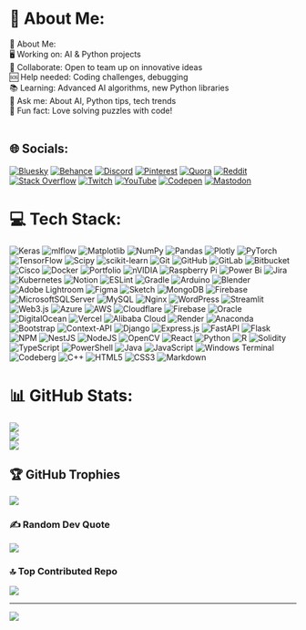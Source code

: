 # 💫 About Me:
💫 About Me:<br>
🖥️ Working on: AI & Python projects<br>
🤝 Collaborate: Open to team up on innovative ideas<br>
🆘 Help needed: Coding challenges, debugging<br>
📚 Learning: Advanced AI algorithms, new Python libraries<br>
💬 Ask me: About AI, Python tips, tech trends<br>
🌟 Fun fact: Love solving puzzles with code!<br><br>

## 🌐 Socials:
[![Bluesky](https://img.shields.io/badge/bluesky-0285FF?style=for-the-badge&logo=bluesky&logoColor=%23FFFFFF)](https://bsky.app/profile/zemmalik786.bsky.social) 
[![Behance](https://img.shields.io/badge/Behance-1769ff?logo=behance&logoColor=white)](https://behance.net/zeeshanmalik67) 
[![Discord](https://img.shields.io/badge/Discord-%237289DA.svg?logo=discord&logoColor=white)](https://discord.gg/muhammadzeshan._16306) 
[![Pinterest](https://img.shields.io/badge/Pinterest-%23E60023.svg?logo=Pinterest&logoColor=white)](https://pin.it/4gSr4MRIEI) 
[![Quora](https://img.shields.io/badge/Quora-%23B92B27.svg?logo=Quora&logoColor=white)](https://quora.com/profile/Zeeshan-Malik-686) 
[![Reddit](https://img.shields.io/badge/Reddit-%23FF4500.svg?logo=Reddit&logoColor=white)](https://reddit.com/user/MuhammadZeeshan73) 
[![Stack Overflow](https://img.shields.io/badge/-Stackoverflow-FE7A16?logo=stack-overflow&logoColor=white)](https://stackoverflow.com/users/22225216/zeeshan-malik) 
[![Twitch](https://img.shields.io/badge/Twitch-%239146FF.svg?logo=Twitch&logoColor=white)](https://twitch.tv/shani0008) 
[![YouTube](https://img.shields.io/badge/YouTube-%23FF0000.svg?logo=YouTube&logoColor=white)](https://youtube.com/@shanimalik0007) 
[![Codepen](https://img.shields.io/badge/Codepen-000000?style=for-the-badge&logo=codepen&logoColor=white)](https://codepen.io/Zeeshan-Malik-the-looper) 
[![Mastodon](https://img.shields.io/badge/-MASTODON-%232B90D9?style=for-the-badge&logo=mastodon&logoColor=white)](https://mastodon.social/@mastodonzeeshan) 

# 💻 Tech Stack:
![Keras](https://img.shields.io/badge/Keras-%23D00000.svg?style=plastic&logo=Keras&logoColor=white) 
![mlflow](https://img.shields.io/badge/mlflow-%23d9ead3.svg?style=plastic&logo=numpy&logoColor=blue) 
![Matplotlib](https://img.shields.io/badge/Matplotlib-%23ffffff.svg?style=plastic&logo=Matplotlib&logoColor=black) 
![NumPy](https://img.shields.io/badge/numpy-%23013243.svg?style=plastic&logo=numpy&logoColor=white) 
![Pandas](https://img.shields.io/badge/pandas-%23150458.svg?style=plastic&logo=pandas&logoColor=white) 
![Plotly](https://img.shields.io/badge/Plotly-%233F4F75.svg?style=plastic&logo=plotly&logoColor=white) 
![PyTorch](https://img.shields.io/badge/PyTorch-%23EE4C2C.svg?style=plastic&logo=PyTorch&logoColor=white) 
![TensorFlow](https://img.shields.io/badge/TensorFlow-%23FF6F00.svg?style=plastic&logo=TensorFlow&logoColor=white) 
![Scipy](https://img.shields.io/badge/SciPy-%230C55A5.svg?style=plastic&logo=scipy&logoColor=%white) 
![scikit-learn](https://img.shields.io/badge/scikit--learn-%23F7931E.svg?style=plastic&logo=scikit-learn&logoColor=white) 
![Git](https://img.shields.io/badge/git-%23F05033.svg?style=plastic&logo=git&logoColor=white) 
![GitHub](https://img.shields.io/badge/github-%23121011.svg?style=plastic&logo=github&logoColor=white) 
![GitLab](https://img.shields.io/badge/gitlab-%23181717.svg?style=plastic&logo=gitlab&logoColor=white) 
![Bitbucket](https://img.shields.io/badge/bitbucket-%230047B3.svg?style=plastic&logo=bitbucket&logoColor=white) 
![Cisco](https://img.shields.io/badge/cisco-%23049fd9.svg?style=plastic&logo=cisco&logoColor=black) 
![Docker](https://img.shields.io/badge/docker-%230db7ed.svg?style=plastic&logo=docker&logoColor=white) 
![Portfolio](https://img.shields.io/badge/Portfolio-%23000000.svg?style=plastic&logo=firefox&logoColor=#FF7139) 
![nVIDIA](https://img.shields.io/badge/nVIDIA-%2376B900.svg?style=plastic&logo=nVIDIA&logoColor=white) 
![Raspberry Pi](https://img.shields.io/badge/-Raspberry_Pi-C51A4A?style=plastic&logo=Raspberry-Pi) 
![Power Bi](https://img.shields.io/badge/power_bi-F2C811?style=plastic&logo=powerbi&logoColor=black) 
![Jira](https://img.shields.io/badge/jira-%230A0FFF.svg?style=plastic&logo=jira&logoColor=white) 
![Kubernetes](https://img.shields.io/badge/kubernetes-%23326ce5.svg?style=plastic&logo=kubernetes&logoColor=white) 
![Notion](https://img.shields.io/badge/Notion-%23000000.svg?style=plastic&logo=notion&logoColor=white) 
![ESLint](https://img.shields.io/badge/ESLint-4B3263?style=plastic&logo=eslint&logoColor=white) 
![Gradle](https://img.shields.io/badge/Gradle-02303A.svg?style=plastic&logo=Gradle&logoColor=white) 
![Arduino](https://img.shields.io/badge/-Arduino-00979D?style=plastic&logo=Arduino&logoColor=white) 
![Blender](https://img.shields.io/badge/blender-%23F5792A.svg?style=plastic&logo=blender&logoColor=white) 
![Adobe Lightroom](https://img.shields.io/badge/Adobe%20Lightroom-31A8FF.svg?style=plastic&logo=Adobe%20Lightroom&logoColor=white) 
![Figma](https://img.shields.io/badge/figma-%23F24E1E.svg?style=plastic&logo=figma&logoColor=white) 
![Sketch](https://img.shields.io/badge/Sketch-FFB387?style=plastic&logo=sketch&logoColor=black) 
![MongoDB](https://img.shields.io/badge/MongoDB-%234ea94b.svg?style=plastic&logo=mongodb&logoColor=white) 
![Firebase](https://img.shields.io/badge/firebase-a08021?style=plastic&logo=firebase&logoColor=ffcd34) 
![MicrosoftSQLServer](https://img.shields.io/badge/Microsoft%20SQL%20Server-CC2927?style=plastic&logo=microsoft%20sql%20server&logoColor=white) 
![MySQL](https://img.shields.io/badge/mysql-4479A1.svg?style=plastic&logo=mysql&logoColor=white) 
![Nginx](https://img.shields.io/badge/nginx-%23009639.svg?style=plastic&logo=nginx&logoColor=white) 
![WordPress](https://img.shields.io/badge/WordPress-%23117AC9.svg?style=plastic&logo=WordPress&logoColor=white) 
![Streamlit](https://img.shields.io/badge/Streamlit-%23FE4B4B.svg?style=plastic&logo=streamlit&logoColor=white) 
![Web3.js](https://img.shields.io/badge/web3.js-F16822?style=plastic&logo=web3.js&logoColor=white) 
![Azure](https://img.shields.io/badge/azure-%230072C6.svg?style=plastic&logo=microsoftazure&logoColor=white) 
![AWS](https://img.shields.io/badge/AWS-%23FF9900.svg?style=plastic&logo=amazon-aws&logoColor=white) 
![Cloudflare](https://img.shields.io/badge/Cloudflare-F38020?style=plastic&logo=Cloudflare&logoColor=white) 
![Firebase](https://img.shields.io/badge/firebase-%23039BE5.svg?style=plastic&logo=firebase) 
![Oracle](https://img.shields.io/badge/Oracle-F80000?style=plastic&logo=oracle&logoColor=white) 
![DigitalOcean](https://img.shields.io/badge/DigitalOcean-%230167ff.svg?style=plastic&logo=digitalOcean&logoColor=white) 
![Vercel](https://img.shields.io/badge/vercel-%23000000.svg?style=plastic&logo=vercel&logoColor=white) 
![Alibaba Cloud](https://img.shields.io/badge/AlibabaCloud-%23FF6701.svg?style=plastic&logo=alibabacloud&logoColor=white) 
![Render](https://img.shields.io/badge/Render-%46E3B7.svg?style=plastic&logo=render&logoColor=white) 
![Anaconda](https://img.shields.io/badge/Anaconda-%2344A833.svg?style=plastic&logo=anaconda&logoColor=white) 
![Bootstrap](https://img.shields.io/badge/bootstrap-%238511FA.svg?style=plastic&logo=bootstrap&logoColor=white) 
![Context-API](https://img.shields.io/badge/Context--Api-000000?style=plastic&logo=react) 
![Django](https://img.shields.io/badge/django-%23092E20.svg?style=plastic&logo=django&logoColor=white) 
![Express.js](https://img.shields.io/badge/express.js-%23404d59.svg?style=plastic&logo=express&logoColor=%2361DAFB) 
![FastAPI](https://img.shields.io/badge/FastAPI-005571?style=plastic&logo=fastapi) 
![Flask](https://img.shields.io/badge/flask-%23000.svg?style=plastic&logo=flask&logoColor=white) 
![NPM](https://img.shields.io/badge/NPM-%23CB3837.svg?style=plastic&logo=npm&logoColor=white) 
![NestJS](https://img.shields.io/badge/nestjs-%23E0234E.svg?style=plastic&logo=nestjs&logoColor=white) 
![NodeJS](https://img.shields.io/badge/node.js-6DA55F?style=plastic&logo=node.js&logoColor=white) 
![OpenCV](https://img.shields.io/badge/opencv-%23white.svg?style=plastic&logo=opencv&logoColor=white) 
![React](https://img.shields.io/badge/react-%2320232a.svg?style=plastic&logo=react&logoColor=%2361DAFB) 
![Python](https://img.shields.io/badge/python-3670A0?style=plastic&logo=python&logoColor=ffdd54) 
![R](https://img.shields.io/badge/r-%23276DC3.svg?style=plastic&logo=r&logoColor=white) 
![Solidity](https://img.shields.io/badge/Solidity-%23363636.svg?style=plastic&logo=solidity&logoColor=white) 
![TypeScript](https://img.shields.io/badge/typescript-%23007ACC.svg?style=plastic&logo=typescript&logoColor=white) 
![PowerShell](https://img.shields.io/badge/PowerShell-%235391FE.svg?style=plastic&logo=powershell&logoColor=white) 
![Java](https://img.shields.io/badge/java-%23ED8B00.svg?style=plastic&logo=openjdk&logoColor=white) 
![JavaScript](https://img.shields.io/badge/javascript-%23323330.svg?style=plastic&logo=javascript&logoColor=%23F7DF1E) 
![Windows Terminal](https://img.shields.io/badge/Windows%20Terminal-%234D4D4D.svg?style=plastic&logo=windows-terminal&logoColor=white) 
![Codeberg](https://img.shields.io/badge/Codeberg-2185D0?style=plastic&logo=Codeberg&logoColor=white) 
![C++](https://img.shields.io/badge/c++-%2300599C.svg?style=plastic&logo=c%2B%2B&logoColor=white) 
![HTML5](https://img.shields.io/badge/html5-%23E34F26.svg?style=plastic&logo=html5&logoColor=white) 
![CSS3](https://img.shields.io/badge/css3-%231572B6.svg?style=plastic&logo=css3&logoColor=white) 
![Markdown](https://img.shields.io/badge/markdown-%23000000.svg?style=plastic&logo=markdown&logoColor=white)

# 📊 GitHub Stats:
![](https://github-readme-stats.vercel.app/api?username=AIMindCrafter&theme=dark&hide_border=false&include_all_commits=false&count_private=false)<br/>
![](https://github-readme-streak-stats.herokuapp.com/?user=AIMindCrafter&theme=dark&hide_border=false)<br/>
![](https://github-readme-stats.vercel.app/api/top-langs/?username=AIMindCrafter&theme=dark&hide_border=false&include_all_commits=false&count_private=false&layout=compact)

## 🏆 GitHub Trophies
![](https://github-profile-trophy.vercel.app/?username=AIMindCrafter&theme=radical&no-frame=false&no-bg=false&margin-w=4)

### ✍️ Random Dev Quote
![](https://quotes-github-readme.vercel.app/api?type=horizontal&theme=radical)

### 🔝 Top Contributed Repo
![](https://github-contributor-stats.vercel.app/api?username=AIMindCrafter&limit=5&theme=dark&combine_all_yearly_contributions=true)

---
[![](https://visitcount.itsvg.in/api?id=AIMindCrafter&icon=0&color=0)](https://visitcount.itsvg.in)

<!-- Proudly created with GPRM ( https://gprm.itsvg.in ) -->
